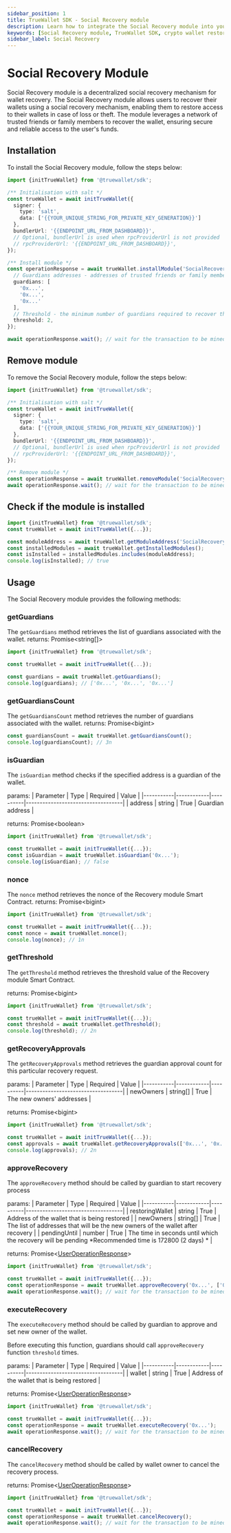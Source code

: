 ```yaml
---
sidebar_position: 1
title: TrueWallet SDK - Social Recovery module
description: Learn how to integrate the Social Recovery module into your TrueWallet SDK applications. Follow the step-by-step guide to install, remove, and use the Social Recovery module for wallet recovery.
keywords: [Social Recovery module, TrueWallet SDK, crypto wallet restoration, crypto wallet security, crypto trusted guardians, Smart Account social recovery]
sidebar_label: Social Recovery
---
```

# Social Recovery Module
Social Recovery module is a decentralized social recovery mechanism for wallet recovery. The Social Recovery module allows users to recover their wallets using a social recovery mechanism, enabling them to restore access to their wallets in case of loss or theft. The module leverages a network of trusted friends or family members to recover the wallet, ensuring secure and reliable access to the user's funds.

## Installation
To install the Social Recovery module, follow the steps below:

```typescript
import {initTrueWallet} from '@truewallet/sdk';

/** Initialisation with salt */
const trueWallet = await initTrueWallet({
  signer: {
    type: 'salt',
    data: ['{{YOUR_UNIQUE_STRING_FOR_PRIVATE_KEY_GENERATION}}']
  },
  bundlerUrl: '{{ENDPOINT_URL_FROM_DASHBOARD}}',
  // Optional, bundlerUrl is used when rpcProviderUrl is not provided
  // rpcProviderUrl: '{{ENDPOINT_URL_FROM_DASHBOARD}}',
});

/** Install module */
const operationResponse = await trueWallet.installModule('SocialRecoveryModule', {
  // Guardians addresses - addresses of trusted friends or family members who can restore the wallet
  guardians: [
    '0x...',
    '0x...',
    '0x...'
  ],
  // Threshold - the minimum number of guardians required to recover the wallet
  threshold: 2,
});

await operationResponse.wait(); // wait for the transaction to be mined
```

## Remove module
To remove the Social Recovery module, follow the steps below:

```typescript
import {initTrueWallet} from '@truewallet/sdk';

/** Initialisation with salt */
const trueWallet = await initTrueWallet({
  signer: {
    type: 'salt',
    data: ['{{YOUR_UNIQUE_STRING_FOR_PRIVATE_KEY_GENERATION}}']
  },
  bundlerUrl: '{{ENDPOINT_URL_FROM_DASHBOARD}}',
  // Optional, bundlerUrl is used when rpcProviderUrl is not provided
  // rpcProviderUrl: '{{ENDPOINT_URL_FROM_DASHBOARD}}',
});

/** Remove module */
const operationResponse = await trueWallet.removeModule('SocialRecoveryModule');
await operationResponse.wait(); // wait for the transaction to be mined
```

## Check if the module is installed
```typescript
import {initTrueWallet} from '@truewallet/sdk';
const trueWallet = await initTrueWallet({...});

const moduleAddress = await trueWallet.getModuleAddress('SocialRecoveryModule');
const installedModules = await trueWallet.getInstalledModules();
const isInstalled = installedModules.includes(moduleAddress);
console.log(isInstalled); // true
```

## Usage
The Social Recovery module provides the following methods:

### getGuardians
The `getGuardians` method retrieves the list of guardians associated with the wallet.
returns: Promise\<string[]\>

```typescript
import {initTrueWallet} from '@truewallet/sdk';

const trueWallet = await initTrueWallet({...});

const guardians = await trueWallet.getGuardians();
console.log(guardians); // ['0x...', '0x...', '0x...']
```

### getGuardiansCount
The `getGuardiansCount` method retrieves the number of guardians associated with the wallet.
returns: Promise\<bigint\>

```typescript
const guardiansCount = await trueWallet.getGuardiansCount();
console.log(guardiansCount); // 3n
```

### isGuardian 
The `isGuardian` method checks if the specified address is a guardian of the wallet.

params:
| Parameter | Type       | Required | Value                             |
|-----------|------------|----------|-----------------------------------|
| address   | string     | True     | Guardian address                  |

returns: Promise\<boolean\>

```typescript
import {initTrueWallet} from '@truewallet/sdk';

const trueWallet = await initTrueWallet({...});
const isGuardian = await trueWallet.isGuardian('0x...');
console.log(isGuardian); // false
```

### nonce
The `nonce` method retrieves the nonce of the Recovery module Smart Contract.
returns: Promise\<bigint\>

```typescript
import {initTrueWallet} from '@truewallet/sdk';

const trueWallet = await initTrueWallet({...});
const nonce = await trueWallet.nonce();
console.log(nonce); // 1n
```

### getThreshold 
The `getThreshold` method retrieves the threshold value of the Recovery module Smart Contract.

returns: Promise\<bigint\>

```typescript
import {initTrueWallet} from '@truewallet/sdk';

const trueWallet = await initTrueWallet({...});
const threshold = await trueWallet.getThreshold();
console.log(threshold); // 2n
```

### getRecoveryApprovals 
The `getRecoveryApprovals` method retrieves the guardian approval count for this particular recovery request.

params:
| Parameter | Type       | Required | Value                             |
|-----------|------------|----------|-----------------------------------|
| newOwners  | string[]     | True     | The new owners' addresses |

returns: Promise\<bigint\>

```typescript
import {initTrueWallet} from '@truewallet/sdk';

const trueWallet = await initTrueWallet({...});
const approvals = await trueWallet.getRecoveryApprovals(['0x...', '0x...']);
console.log(approvals); // 2n
```


### approveRecovery 
The `approveRecovery` method should be called by guardian to start recovery process

params:
| Parameter | Type       | Required | Value                             |
|-----------|------------|----------|-----------------------------------|
| restoringWallet  | string     | True     | Address of the wallet that is being restored |
| newOwners  | string[]     | True     | The list of addresses that will be the new owners of the wallet after recovery |
| pendingUntil | number     | True     | The time in seconds until which the recovery will be pending *Recommended time is 172800 (2 days) * |

returns: Promise\<[UserOperationResponse](/sdk/data-interfaces#useroperationresponse)\>

```typescript
import {initTrueWallet} from '@truewallet/sdk';

const trueWallet = await initTrueWallet({...});
const operationResponse = await trueWallet.approveRecovery('0x...', ['0x...', '0x...'], 1640995200);
await operationResponse.wait(); // wait for the transaction to be mined
```

### executeRecovery 
The `executeRecovery` method should be called by guardian to approve and set new owner of the wallet.

Before executing this function, guardians should call `approveRecovery` function `threshold` times.

params:
| Parameter | Type       | Required | Value                             |
|-----------|------------|----------|-----------------------------------|
| wallet  | string     | True     | Address of the wallet that is being restored |

returns: Promise\<[UserOperationResponse](/sdk/data-interfaces#useroperationresponse)\>

```typescript
import {initTrueWallet} from '@truewallet/sdk';

const trueWallet = await initTrueWallet({...});
const operationResponse = await trueWallet.executeRecovery('0x...');
await operationResponse.wait(); // wait for the transaction to be mined
```

### cancelRecovery
The `cancelRecovery` method should be called by wallet owner to cancel the recovery process.

returns: Promise\<[UserOperationResponse](/sdk/data-interfaces#useroperationresponse)\>

```typescript
import {initTrueWallet} from '@truewallet/sdk';

const trueWallet = await initTrueWallet({...});
const operationResponse = await trueWallet.cancelRecovery();
await operationResponse.wait(); // wait for the transaction to be mined
```
